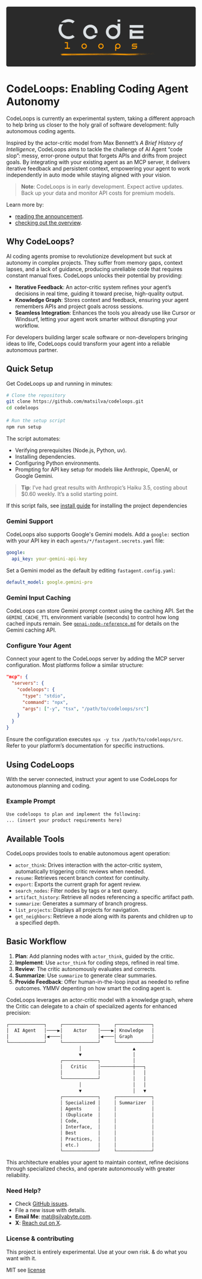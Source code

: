 ![CodeLoops](codeloops_banner.svg)

# CodeLoops: Enabling Coding Agent Autonomy

CodeLoops is currently an experimental system, taking a different approach to help bring us closer to the holy grail of software development: fully autonomous coding agents.

Inspired by the actor-critic model from Max Bennett’s _A Brief History of Intelligence_, CodeLoops aims to tackle the challenge of AI Agent “code slop”: messy, error-prone output that forgets APIs and drifts from project goals. By integrating with your existing agent as an MCP server, it delivers iterative feedback and persistent context, empowering your agent to work independently in auto mode while staying aligned with your vision.

> **Note**: CodeLoops is in early development. Expect active updates. Back up your data and monitor API costs for premium models.

Learn more by:

- [reading the announcement](https://bytes.silvabyte.com/improving-coding-agents-an-early-look-at-codeloops-for-building-more-reliable-software/).
- [checking out the overview](./docs/OVERVIEW.md).

## Why CodeLoops?

AI coding agents promise to revolutionize development but suck at autonomy in complex projects. They suffer from memory gaps, context lapses, and a lack of guidance, producing unreliable code that requires constant manual fixes. CodeLoops unlocks their potential by providing:

- **Iterative Feedback**: An actor-critic system refines your agent’s decisions in real time, guiding it toward precise, high-quality output.
- **Knowledge Graph**: Stores context and feedback, ensuring your agent remembers APIs and project goals across sessions.
- **Seamless Integration**: Enhances the tools you already use like Cursor or Windsurf, letting your agent work smarter without disrupting your workflow.

For developers building larger scale software or non-developers bringing ideas to life, CodeLoops could transform your agent into a reliable autonomous partner.

## Quick Setup

Get CodeLoops up and running in minutes:

```bash
# Clone the repository
git clone https://github.com/matsilva/codeloops.git
cd codeloops

# Run the setup script
npm run setup
```

The script automates:

- Verifying prerequisites (Node.js, Python, uv).
- Installing dependencies.
- Configuring Python environments.
- Prompting for API key setup for models like Anthropic, OpenAI, or Google Gemini.

> **Tip**: I’ve had great results with Anthropic’s Haiku 3.5, costing about $0.60 weekly. It’s a solid starting point.

If this script fails, see [install guide](./docs/INSTALL_GUIDE.md) for installing the project dependencies

### Gemini Support

CodeLoops also supports Google's Gemini models. Add a `google:` section with your API key in each `agents/*/fastagent.secrets.yaml` file:

```yaml
google:
  api_key: your-gemini-api-key
```

Set a Gemini model as the default by editing `fastagent.config.yaml`:

```yaml
default_model: google.gemini-pro
```

### Gemini Input Caching

CodeLoops can store Gemini prompt context using the caching API. Set the
`GEMINI_CACHE_TTL` environment variable (seconds) to control how long cached
inputs remain. See
[`genai-node-reference.md`](./genai-node-reference.md) for details on the
Gemini caching API.

### Configure Your Agent

Connect your agent to the CodeLoops server by adding the MCP server configuration. Most platforms follow a similar structure:

```json
"mcp": {
  "servers": {
    "codeloops": {
      "type": "stdio",
      "command": "npx",
      "args": ["-y", "tsx", "/path/to/codeloops/src"]
    }
  }
}
```

Ensure the configuration executes `npx -y tsx /path/to/codeloops/src`. Refer to your platform’s documentation for specific instructions.

## Using CodeLoops

With the server connected, instruct your agent to use CodeLoops for autonomous planning and coding.

### Example Prompt

```
Use codeloops to plan and implement the following:
... (insert your product requirements here)
```

## Available Tools

CodeLoops provides tools to enable autonomous agent operation:

- `actor_think`: Drives interaction with the actor-critic system, automatically triggering critic reviews when needed.
- `resume`: Retrieves recent branch context for continuity.
- `export`: Exports the current graph for agent review.
- `search_nodes`: Filter nodes by tags or a text query.
- `artifact_history`: Retrieve all nodes referencing a specific artifact path.
- `summarize`: Generates a summary of branch progress.
- `list_projects`: Displays all projects for navigation.
- `get_neighbors`: Retrieve a node along with its parents and children up to a specified depth.

## Basic Workflow

1. **Plan**: Add planning nodes with `actor_think`, guided by the critic.
2. **Implement**: Use `actor_think` for coding steps, refined in real time.
3. **Review**: The critic autonomously evaluates and corrects.
4. **Summarize**: Use `summarize` to generate clear summaries.
5. **Provide Feedback**: Offer human-in-the-loop input as needed to refine outcomes. YMMV depenting on how smart the coding agent is.

CodeLoops leverages an actor-critic model with a knowledge graph, where the Critic can delegate to a chain of specialized agents for enhanced precision:

```
┌─────────────┐     ┌─────────────┐     ┌─────────────┐
│  AI Agent   │────▶│    Actor    │────▶│ Knowledge   │
│             │◀────│             │◀────│ Graph       │
└─────────────┘     └─────────────┘     └─────────────┘
                           │                   ▲
                           ▼                   │
                    ┌─────────────┐            │
                    │   Critic    │────────────┼───┐
                    │             │            │   │
                    └─────────────┘            │   │
                           │                   │   │
                           ▼                   │   ▼
                    ┌─────────────┐     ┌─────────────┐
                    │ Specialized │     │ Summarizer  │
                    │ Agents      │     │             │
                    │ (Duplicate  │     │             │
                    │ Code,       │     │             │
                    │ Interface,  │     │             │
                    │ Best        │     │             │
                    │ Practices,  │     │             │
                    │ etc.)       │     │             │
                    └─────────────┘     └─────────────┘
```

This architecture enables your agent to maintain context, refine decisions through specialized checks, and operate autonomously with greater reliability.

### Need Help?

- Check [GitHub issues](https://github.com/silvabyte/codeloops/issues).
- File a new issue with details.
- **Email Me**: [mat@silvabyte.com](mailto:mat@silvabyte.com).
- **X**: [Reach out on X](https://x.com/MatSilva).

### License & contributing

This project is entirely experimental. Use at your own risk. & do what you want with it.

MIT see [license](../LICENSE)
